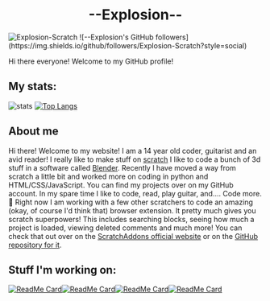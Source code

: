 # <div align="center">--Explosion--</div>
<img src="https://komarev.com/ghpvc/?username=explosion-scratch" alt="Explosion-Scratch" />
![--Explosion's GitHub followers](https://img.shields.io/github/followers/Explosion-Scratch?style=social)

Hi there everyone! Welcome to my GitHub profile! 

## My stats:
![stats](https://github-readme-stats.vercel.app/api?username=Explosion-Scratch&include_all_commits=true&show_icons=true&theme=prussian&count_private=true&cache_seconds=1801)
[![Top Langs](https://github-readme-stats.vercel.app/api/top-langs/?username=Explosion-Scratch&theme=prussian&layout=compact)](explosion.cf)
## About me
Hi there! Welcome to my website! I am a 14 year old coder, guitarist and an avid reader! I really like to make stuff on [scratch](https://scratch.mit.edu/users/--explosion--) I like to code a bunch of 3d stuff in a software called [Blender](blender.org). Recently I have moved a way from scratch a little bit and worked more on coding in python and HTML/CSS/JavaScript. You can find my projects over on my GitHub account. In my spare time I like to code, read, play guitar, and.... Code more. 🤦 Right now I am working with a few other scratchers to code an amazing (okay, of course I'd think that) browser extension. It pretty much gives you scratch superpowers! This includes searching blocks, seeing how much a project is loaded, viewing deleted comments and much more! You can check that out over on the [ScratchAddons official website](scratchaddons.com) or on the [GitHub repository for it](github.com/scratchaddons/scratchaddons).
## Stuff I'm working on:
[![ReadMe Card](https://github-readme-stats.vercel.app/api/pin/?username=Explosion-Scratch&repo=website&theme=prussian)](https://github.com/explosion-scratch/website)[![ReadMe Card](https://github-readme-stats.vercel.app/api/pin/?username=Explosion-Scratch&repo=projects&theme=prussian)](https://github.com/explosion-scratch/projects)[![ReadMe Card](https://github-readme-stats.vercel.app/api/pin/?username=ScratchAddons&repo=ScratchAddons&theme=prussian)](https://github.com/explosion-scratch/website)[![ReadMe Card](https://github-readme-stats.vercel.app/api/pin/?username=Explosion-Scratch&repo=Muahahaha&theme=prussian)](https://github.com/explosion-scratch/Muahahaha)

